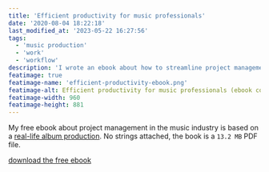```yaml
---
title: 'Efficient productivity for music professionals'
date: '2020-08-04 18:22:18'
last_modified_at: '2023-05-22 16:27:56'
tags:
  - 'music production'
  - 'work'
  - 'workflow'
description: 'I wrote an ebook about how to streamline project management as a music professional. Available for free.'
featimage: true
featimage-name: 'efficient-productivity-ebook.png'
featimage-alt: Efficient productivity for music professionals (ebook cover)
featimage-width: 960
featimage-height: 881
---
```

My free ebook about project management in the music industry is based on a [real-life album production](/work/music-production/premonition-and-ruin/). No strings attached, the book is a `13.2 MB` PDF file.

<a class="button" href="{{ site.url }}/assets/files/minutes-to-midnight_efficient-productivity-for-music-professionals.pdf"><span class="big">download the free ebook</span></a>